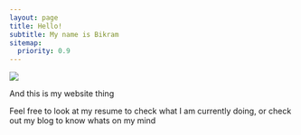 ```yaml
---
layout: page
title: Hello!
subtitle: My name is Bikram
sitemap:
  priority: 0.9
---
```


<img src="{{ '/assets/img/pudhina.jpeg' | prepend: site.baseurl }}" id="about-img">

<div id="describe-text">
	<p>And this is my website thing</p>
	<p>Feel free to look at my resume to check what I am currently doing, or check out my blog to know whats on my mind</p>
</div>
